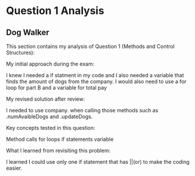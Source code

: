 # Question 1 Analysis

## Dog Walker

This section contains my analysis of Question 1 (Methods and Control Structures):

My initial approach during the exam:

I knew I needed a if statment in my code and I also needed a variable that finds the amount of dogs from the company. I would also need to use a for loop for part B and a variable  for total pay

My revised solution after review:

I needed to use company. when calling those methods such as .numAvaibleDogs and .updateDogs.

Key concepts tested in this question:

Method calls
for loops
if statements 
variable

What I learned from revisiting this problem:

I learned I could use only one if statement that has ||(or) to make the coding easier.
